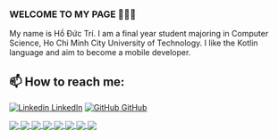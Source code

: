 ### WELCOME TO MY PAGE 👋👋👋
My name is Hồ Đức Trí. I am a final year student majoring in Computer Science, Ho Chi Minh City University of Technology. I like the Kotlin language and aim to become a mobile developer.<br>

## 📫 How to reach me: 

[![Linkedin](https://i.stack.imgur.com/gVE0j.png) LinkedIn](https://www.linkedin.com/in/vietnguyen-tum/)      [![GitHub](https://i.stack.imgur.com/tskMh.png) GitHub](https://github.com/hoductrihcmut123/)


<a href="https://github.com/hoductrihcmut123/zvoice-recorder/">
  <!-- Change the `github-readme-stats.anuraghazra1.vercel.app` to `github-readme-stats.vercel.app`  -->
  <img align="center" src="https://github-readme-stats.anuraghazra1.vercel.app/api/pin/?username=hoductrihcmut123&repo=zvoice-recorder&theme=radical" />
</a>    
<a href="https://github.com/hoductrihcmut123/Training-app/">
  <!-- Change the `github-readme-stats.anuraghazra1.vercel.app` to `github-readme-stats.vercel.app`  -->
  <img align="center" src="https://github-readme-stats.anuraghazra1.vercel.app/api/pin/?username=hoductrihcmut123&repo=Training-app&theme=merko" />
</a>

<a href="https://github.com/hoductrihcmut123/Dictionary-app/">
  <!-- Change the `github-readme-stats.anuraghazra1.vercel.app` to `github-readme-stats.vercel.app`  -->
  <img align="center" src="https://github-readme-stats.anuraghazra1.vercel.app/api/pin/?username=hoductrihcmut123&repo=Dictionary-app&theme=gruvbox" />
</a>    
<a href="https://github.com/hoductrihcmut123/Cryptocurrency-app/">
  <!-- Change the `github-readme-stats.anuraghazra1.vercel.app` to `github-readme-stats.vercel.app`  -->
  <img align="center" src="https://github-readme-stats.anuraghazra1.vercel.app/api/pin/?username=hoductrihcmut123&repo=Cryptocurrency-app&theme=dark" />
</a>

<a href="https://github.com/hoductrihcmut123/Meditation-UI/">
  <!-- Change the `github-readme-stats.anuraghazra1.vercel.app` to `github-readme-stats.vercel.app`  -->
  <img align="center" src="https://github-readme-stats.anuraghazra1.vercel.app/api/pin/?username=hoductrihcmut123&repo=Meditation-UI&theme=onedark" />
</a>    
<a href="https://github.com/hoductrihcmut123/Calculator-app/">
  <!-- Change the `github-readme-stats.anuraghazra1.vercel.app` to `github-readme-stats.vercel.app`  -->
  <img align="center" src="https://github-readme-stats.anuraghazra1.vercel.app/api/pin/?username=hoductrihcmut123&repo=Calculator-app&theme=cobalt" />
</a>

<a href="https://github.com/hoductrihcmut123/Todo-app/">
  <!-- Change the `github-readme-stats.anuraghazra1.vercel.app` to `github-readme-stats.vercel.app`  -->
  <img align="center" src="https://github-readme-stats.anuraghazra1.vercel.app/api/pin/?username=hoductrihcmut123&repo=Todo-app&theme=synthwave" />
</a>    
<a href="https://github.com/hoductrihcmut123/Mobile_assignment_UI/">
  <!-- Change the `github-readme-stats.anuraghazra1.vercel.app` to `github-readme-stats.vercel.app`  -->
  <img align="center" src="https://github-readme-stats.anuraghazra1.vercel.app/api/pin/?username=hoductrihcmut123&repo=Mobile_assignment_UI&theme=highcontrast" />
</a>

